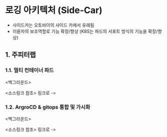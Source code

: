 # 로깅 아키텍처 (Side-Car)
- 사이드카는 오토바이의 사이드 카에서 유래됨
- 이륜차의 보조역할로 기능 확장/향상 (K8S는 파드의 서포트 방식의 기능을 확장/향상)


## 1. 주피터랩 
### 1.1. 멀티 컨테이너 파드
<백그라운드>

<소스링크 참조>
링크로 -> 

### 1.2. ArgroCD & gitops 통합 및 가시화
<백그라운드>

<소스링크 참조>
링크로 -> 
